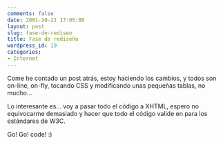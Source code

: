 ```yaml
---
comments: false
date: 2001-10-21 17:05:00
layout: post
slug: fase-de-rediseo
title: Fase de rediseño
wordpress_id: 19
categories:
- Internet
---
```


Come he contado un post atrás, estoy haciendo los cambios, y todos son on-line, on-fly, tocando CSS y modificando unas pequeñas tablas, no mucho…





Lo interesante es… voy a pasar todo el código a XHTML, espero no equivocarme demasiado y hacer que todo el código valide en para los estándares de W3C. 





Go! Go! code! :)




 
